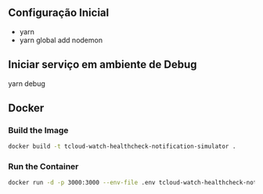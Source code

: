 ## Configuração Inicial

- yarn
- yarn global add nodemon

## Iniciar serviço em ambiente de Debug

yarn debug

## Docker

### Build the Image
```bash
docker build -t tcloud-watch-healthcheck-notification-simulator .
```

### Run the Container
```bash
docker run -d -p 3000:3000 --env-file .env tcloud-watch-healthcheck-notification-simulator
```